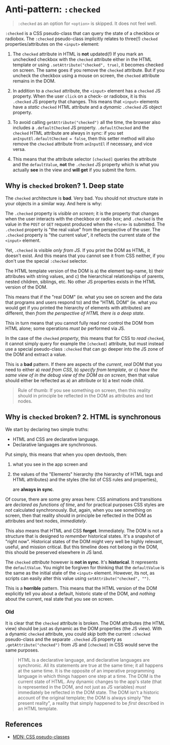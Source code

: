 # Anti-pattern: `:checked`

> `:checked` as an option for `<option>` is skipped. It does not feel well.

`:checked` is a CSS pseudo-class that can query the state of a checkbox or radiobox. The `:checked` pseudo-class implicitly relates to three(!) `checked` properties/attributes on the `<input>` element: 

1. The `checked` attribute in HTML is **not** updated(!) If you mark an unchecked checkbox with the `checked` attribute either in the HTML template or using `.setAttribute("checked", true)`, it becomes checked on screen. The same goes if you remove the `checked` attribute. But if you uncheck the checkbox using a mouse on screen, the `checked` attribute remains in the DOM.

2. In addition to a `checked` attribute, the `<input>` element has a `checked` JS property. When the user `click` on a check- or radiobox, it is this `.checked` JS property that changes. This means that `<input>` elements have a *static* `checked` HTML attribute and a *dynamic* `.checked` JS object property. 

3. To avoid calling `getAttribute("checked")` all the time, the browser also includes a `.defaultChecked` JS property. `.defaultChecked` and the `checked` HTML attribute are always in sync: if you set `anInputEl.defaultChecked = false`, then this setter method will also remove the `checked` attribute from `anInputEl` if necessary, and vice versa. 

4. This means that the attribute selector `[checked]` queries the attribute and the `defaultValue`, **not** the `.checked` JS property which is what you actually **see** in the view and **will get** if you submit the form.

## Why is `checked` broken? 1. Deep state
 
The `checked` architecture is **bad**. Very bad. You should not structure state in your objects in a similar way. And here is why:

The `.checked` property is *visible on screen*; it is the property that changes when the user interacts with the checkbox or radio box; and `.checked` is the value in the `POST` or `GET` request produced when the `<form>` is submitted. The `.checked` property is "the real value" from the perspective of the user. The `.checked` property is "the current value", it reflects the current state of the `<input>` element.
 
Yet, `.checked` is visible *only from JS*. If you print the DOM as HTML, it doesn't exist. And this means that you cannot see it from CSS neither, if you don't use the special `:checked` selector.
   
The HTML template version of the DOM is a) the element tag-name, b) their attributes with string values, and c) the hierarchical relationships of parents, nested children, siblings, etc. No other JS properties exists in the HTML version of the DOM.

This means that if the "real DOM" (ie. what you see on screen and the data that programs and users respond to) and the "HTML DOM" (ie. what you would get if you printed the hierarchy of elements with attributes) are different, then *from the perspective of HTML there is a deep state*.

This in turn means that you cannot fully read nor control the DOM from HTML alone; some operations *must be* performed via JS.

In the case of the `checked` *property*, this means that for CSS to *read* `checked`, it cannot simply query for example the `[checked]` attribute, but must instead use a special pseudo-class `:checked` that can go deeper into the JS zone of the DOM and extract a value.

This is a **bad** pattern. If there are aspects of the *current*, *real* DOM that you need to either a) *read from CSS*, b) *specify from template*, or c) *have the same view of in the debug view of the DOM as on screen*, then that value should either be reflected as a) an attribute or b) a text node child.

> Rule of thumb: If you see something on screen, then this reality should in principle be reflected in the DOM as attributes and text nodes.

## Why is `checked` broken? 2. HTML is synchronous

We start by declaring two simple truths: 
 * HTML and CSS are declarative language. 
 * Declarative languages are synchronous. 

Put simply, this means that when you open devtools, then:
1. what you see in the app screen and 
2. the values of the "Elements" hierarchy (the hierarchy of HTML tags and HTML attributes) and the styles (the list of CSS rules and properties), 

   are **always in sync**. 

Of course, there are some grey areas here: CSS animations and transitions are *declared as functions of time*, and for practical purposes CSS styles are *not* calculated synchronously. But, again, when you see something on screen, then that reality should in principle be reflected in the DOM as attributes and text nodes, *immediately*.

This also means that HTML and CSS **forget**. Immediately. The DOM is not a structure that is designed to *remember* historical states. It's a snapshot of "right now". Historical states of the DOM might very well be highly relevant, useful, and mission critical. But this timeline does not belong in the DOM, this should be preserved elsewhere in JS land.

The `checked` *attribute* however is **not in sync**. It's **historical**. It represents the `defaultValue`. You might be forgiven for thinking that the `defaultValue` is the same as the initial state of the `<input>` element. However, its not, as scripts can easily alter this value using `setAttribute("checked", "")`. 

This is a **horrible** pattern. This means that the HTML version of the DOM explicitly tell you about a default, historic state of the DOM, and *nothing* about the current, real state that you see on screen.

### Old
It is clear that the `checked` attribute is broken. The DOM attributes (the HTML view) should be just as dynamic as the DOM properties (the JS view). With a dynamic `checked` attribute, you could *skip* both the current `:checked` pseudo-class and the separate `.checked` JS property as `.getAttribute("checked")` from JS and `[checked]` in CSS would serve the same purposes. 

> HTML is a declarative language, and declarative languages are synchronic. All its statements are true at the same time; it all happens at the same time. It is the opposite of an imperative programming language in which things happen one step at a time. The DOM is the current state of HTML. Any dynamic changes to the app's state (that is represented in the DOM, and not just as JS variables) *must* immediately be reflected in the DOM state. The DOM isn't a historic account of the original template; the DOM is always simply "the present reality", a reality that simply happened to be *first* described in an HTML template. 



## References

 * [MDN: CSS pseudo-classes](https://developer.mozilla.org/en-US/docs/Web/CSS/Pseudo-classes)